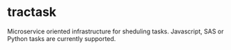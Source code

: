 # tractask

Microservice oriented infrastructure for sheduling tasks. Javascript, SAS or Python tasks are currently supported.
